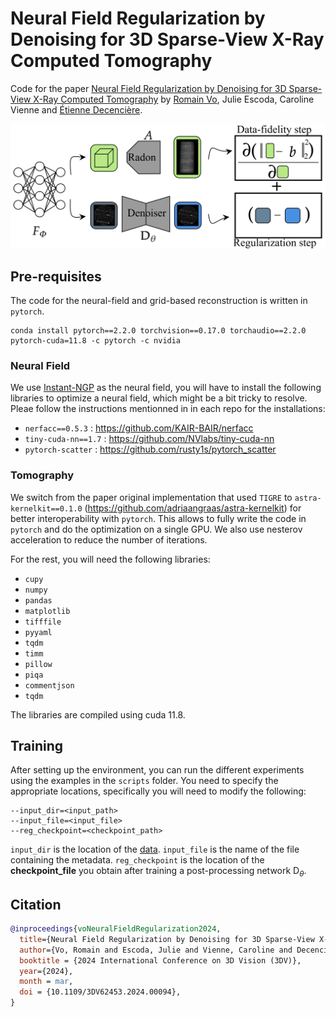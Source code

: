# Neural Field Regularization by Denoising for 3D Sparse-View X-Ray Computed Tomography

Code for the paper [Neural Field Regularization by Denoising for 3D Sparse-View X-Ray Computed Tomography](https://doi.ieeecomputersociety.org/10.1109/3DV62453.2024.00094) by [Romain Vo](https://romainvo.github.io/), Julie Escoda, Caroline Vienne and [Étienne Decencière](https://people.cmm.minesparis.psl.eu/users/decenciere/).

<p align="center">
    <img src="imgs/thumbnail_white_3dv24.png" alt="drawing" width="700"/>
</p>

## Pre-requisites

The code for the neural-field and grid-based reconstruction is written in `pytorch`. 

```
conda install pytorch==2.2.0 torchvision==0.17.0 torchaudio==2.2.0 pytorch-cuda=11.8 -c pytorch -c nvidia
```

### Neural Field

We use [Instant-NGP](https://nvlabs.github.io/instant-ngp/assets/mueller2022instant.pdf) as the neural field, you will have to install the following libraries to optimize a neural field, which might be a bit tricky to resolve. Pleae follow the instructions mentionned in in each repo for the installations:
- `nerfacc==0.5.3` : https://github.com/KAIR-BAIR/nerfacc
- `tiny-cuda-nn==1.7` : https://github.com/NVlabs/tiny-cuda-nn
- `pytorch-scatter` : https://github.com/rusty1s/pytorch_scatter


### Tomography

We switch from the paper original implementation that used `TIGRE` to `astra-kernelkit==0.1.0` (https://github.com/adriaangraas/astra-kernelkit) for better interoperability with `pytorch`. This allows to fully write the code in `pytorch` and do the optimization on a single GPU. We also use nesterov acceleration to reduce the number of iterations.


For the rest, you will need the following libraries:
- `cupy`
- `numpy`
- `pandas`
- `matplotlib`
- `tifffile`
- `pyyaml`
- `tqdm`
- `timm`
- `pillow`
- `piqa`
- `commentjson`
- `tqdm`

The libraries are compiled using cuda 11.8.

## Training

After setting up the environment, you can run the different experiments using the examples in the `scripts` folder. You need to specify the appropriate locations, specifically you will need to modify the following:

```
--input_dir=<input_path>
--input_file=<input_file>
--reg_checkpoint=<checkpoint_path>
```

`input_dir` is the location of the [data](DATA.md).
`input_file` is the name of the file containing the metadata.
`reg_checkpoint` is the location of the **checkpoint_file** you obtain after training a post-processing network $\mathrm{D}_{\theta}$.

## Citation

```bibtex
@inproceedings{voNeuralFieldRegularization2024,
  title={Neural Field Regularization by Denoising for 3D Sparse-View X-Ray Computed Tomography},
  author={Vo, Romain and Escoda, Julie and Vienne, Caroline and Decenci{\`e}re, {\'E}tienne},
  booktitle = {2024 International Conference on 3D Vision (3DV)},
  year={2024},
  month = mar,
  doi = {10.1109/3DV62453.2024.00094},
}
```